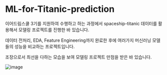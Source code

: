# ML-for-Titanic-prediction

이어드림스쿨 3기를 지원하여 수행하고 하는 과정에서 spaceship-titanic 데이터를 활용해서 모델링 프로젝트를 진행한 바 있습니다.

데이터 전처리, EDA, Feature Engineering까지 완료한 후에 여러가지 머신러닝 모델들의 성능을 비교하는 프로젝트입니다.

조장으로서 최선을 다하는 모습을 보여 모델링 프로젝트 만점을 받은 바 있습니다.

![image](https://github.com/LIMSONGJIN/ML-for-Titanic-prediction/assets/62374847/709ef05f-6efd-4091-aa21-dcc183a0b3b2)
